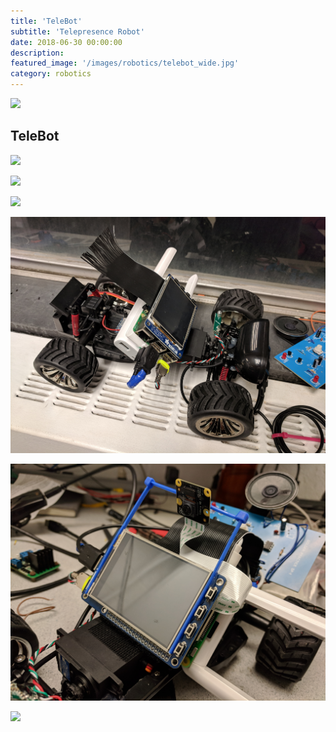 ```yaml
---
title: 'TeleBot'
subtitle: 'Telepresence Robot'
date: 2018-06-30 00:00:00
description:
featured_image: '/images/robotics/telebot_wide.jpg'
category: robotics
---
```


![](/images/robotics/telebot_wide.jpg)


## TeleBot
![](/images/robotics/telebot_1.jpg)

![](/images/robotics/telebot_2.jpg)

![](/images/robotics/telebot_3.jpg)

![](/images/robotics/telebot_4.jpg)

![](/images/robotics/telebot_close.jpg)

![](/images/robotics/telebot_wide.jpg)